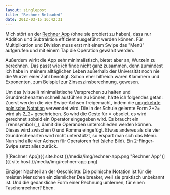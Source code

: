 ```yaml
---
layout: singlepost
title: "Rechner Reloaded"
date: 2012-03-15 16:42:31
---
```

Mich stört an der [Rechner App](http://nikolaus-piccolotto.info/2012/03/rechner) (ohne sie probiert zu haben), dass nur Addition und Subtraktion effizient ausgeführt werden können. Für Multiplikation und Division muss erst mit einem Swipe das "Menü" aufgerufen und mit einem Tap die Operation gewählt werden.

Außerdem wirkt die App sehr minimalistisch, bietet aber an, Wurzeln zu berechnen. Das passt wie ich finde nicht ganz zusammen, denn zumindest ich habe in meinem alltäglichen Leben außerhalb der Universität noch nie die Wurzel einer Zahl benötigt. Schon eher hilfreich wären Klammern und Exponenten, zum Beispiel zur Zinseszinsberechnung, gewesen.

Um das (visuell) minimalistische Versprechen zu halten und Grundrechenarten schnell ausführen zu können, hätte ich folgendes getan: Zuerst werden die vier Swipe-Achsen freigemacht, indem die [umgekehrte polnische Notation](http://de.wikipedia.org/wiki/Polnische_Notation) verwendet wird. Die in der Schule gelernte Form 2+2= wird als 2_2+ geschrieben. So wird die Geste für = obsolet, es wird gerechnet sobald ein Operator eingegeben wird. Es braucht ein Trennsymbol (_), damit die Operanden unterschieden werden können. Dieses wird zwischen 0 und Komma eingefügt. Etwas anderes als die vier Grundrechenarten wird nicht unterstützt, so erspart man sich das Menü. Nun sind alle vier Achsen für Operatoren frei (siehe Bild). Ein 2-Finger-Swipe setzt alles zurück.

[![Rechner App]({{ site.host }}/media/img/rechner-app.png "Rechner App")]({{ site.host }}/media/img/rechner-app.png)

Einziger Nachteil an der Geschichte: Die polnische Notation ist für die meisten Menschen ein ziemlicher Dealbreaker, weil sie praktisch unbekannt ist. Und die gedankliche Form einer Rechnung umlernen, für einen Taschenrechner? Eben.